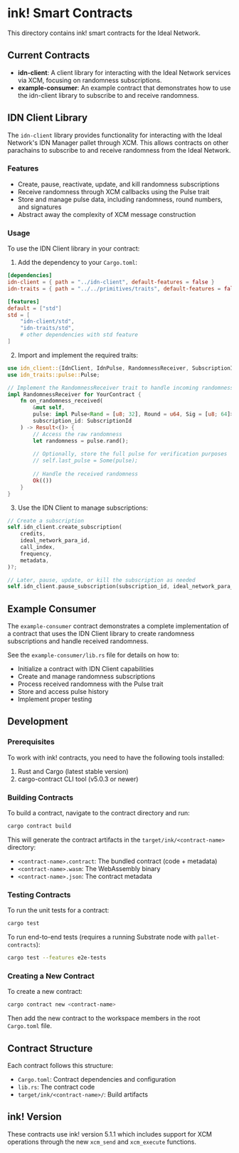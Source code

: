 # ink! Smart Contracts

This directory contains ink! smart contracts for the Ideal Network.

## Current Contracts

- **idn-client**: A client library for interacting with the Ideal Network services via XCM, focusing on randomness subscriptions.
- **example-consumer**: An example contract that demonstrates how to use the idn-client library to subscribe to and receive randomness.

## IDN Client Library

The `idn-client` library provides functionality for interacting with the Ideal Network's IDN Manager pallet through XCM. This allows contracts on other parachains to subscribe to and receive randomness from the Ideal Network.

### Features

- Create, pause, reactivate, update, and kill randomness subscriptions
- Receive randomness through XCM callbacks using the Pulse trait
- Store and manage pulse data, including randomness, round numbers, and signatures
- Abstract away the complexity of XCM message construction

### Usage

To use the IDN Client library in your contract:

1. Add the dependency to your `Cargo.toml`:

```toml
[dependencies]
idn-client = { path = "../idn-client", default-features = false }
idn-traits = { path = "../../primitives/traits", default-features = false }

[features]
default = ["std"]
std = [
    "idn-client/std",
    "idn-traits/std",
    # other dependencies with std feature
]
```

2. Import and implement the required traits:

```rust
use idn_client::{IdnClient, IdnPulse, RandomnessReceiver, SubscriptionId};
use idn_traits::pulse::Pulse;

// Implement the RandomnessReceiver trait to handle incoming randomness
impl RandomnessReceiver for YourContract {
    fn on_randomness_received(
        &mut self, 
        pulse: impl Pulse<Rand = [u8; 32], Round = u64, Sig = [u8; 64]>,
        subscription_id: SubscriptionId
    ) -> Result<()> {
        // Access the raw randomness
        let randomness = pulse.rand();
        
        // Optionally, store the full pulse for verification purposes
        // self.last_pulse = Some(pulse);
        
        // Handle the received randomness
        Ok(())
    }
}
```

3. Use the IDN Client to manage subscriptions:

```rust
// Create a subscription
self.idn_client.create_subscription(
    credits,
    ideal_network_para_id,
    call_index,
    frequency,
    metadata,
)?;

// Later, pause, update, or kill the subscription as needed
self.idn_client.pause_subscription(subscription_id, ideal_network_para_id)?;
```

## Example Consumer

The `example-consumer` contract demonstrates a complete implementation of a contract that uses the IDN Client library to create randomness subscriptions and handle received randomness.

See the `example-consumer/lib.rs` file for details on how to:
- Initialize a contract with IDN Client capabilities
- Create and manage randomness subscriptions
- Process received randomness with the Pulse trait
- Store and access pulse history
- Implement proper testing

## Development

### Prerequisites

To work with ink! contracts, you need to have the following tools installed:

1. Rust and Cargo (latest stable version)
2. cargo-contract CLI tool (v5.0.3 or newer)

### Building Contracts

To build a contract, navigate to the contract directory and run:

```bash
cargo contract build
```

This will generate the contract artifacts in the `target/ink/<contract-name>` directory:
- `<contract-name>.contract`: The bundled contract (code + metadata)
- `<contract-name>.wasm`: The WebAssembly binary
- `<contract-name>.json`: The contract metadata

### Testing Contracts

To run the unit tests for a contract:

```bash
cargo test
```

To run end-to-end tests (requires a running Substrate node with `pallet-contracts`):

```bash
cargo test --features e2e-tests
```

### Creating a New Contract

To create a new contract:

```bash
cargo contract new <contract-name>
```

Then add the new contract to the workspace members in the root `Cargo.toml` file.

## Contract Structure

Each contract follows this structure:

- `Cargo.toml`: Contract dependencies and configuration
- `lib.rs`: The contract code
- `target/ink/<contract-name>/`: Build artifacts

## ink! Version

These contracts use ink! version 5.1.1 which includes support for XCM operations through the new `xcm_send` and `xcm_execute` functions.
